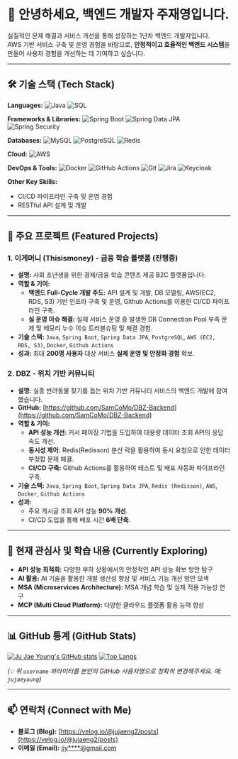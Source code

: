 # 👋 안녕하세요, 백엔드 개발자 주재영입니다.

실질적인 문제 해결과 서비스 개선을 통해 성장하는 1년차 백엔드 개발자입니다.  
AWS 기반 서비스 구축 및 운영 경험을 바탕으로, **안정적이고 효율적인 백엔드 시스템**을 만들어 사용자 경험을 개선하는 데 기여하고 싶습니다.

---

## 🛠️ 기술 스택 (Tech Stack)

**Languages:**
![Java](https://img.shields.io/badge/Java-ED8B00?style=flat-square&logo=openjdk&logoColor=white)
![SQL](https://img.shields.io/badge/SQL-005C84?style=flat-square&logo=sql&logoColor=white)

**Frameworks & Libraries:**
![Spring Boot](https://img.shields.io/badge/Spring%20Boot-6DB33F?style=flat-square&logo=spring-boot&logoColor=white)
![Spring Data JPA](https://img.shields.io/badge/Spring%20Data%20JPA-6DB33F?style=flat-square&logo=spring&logoColor=white)
![Spring Security](https://img.shields.io/badge/Spring%20Security-6DB33F?style=flat-square&logo=spring-security&logoColor=white)

**Databases:**
![MySQL](https://img.shields.io/badge/MySQL-4479A1?style=flat-square&logo=mysql&logoColor=white)
![PostgreSQL](https://img.shields.io/badge/PostgreSQL-316192?style=flat-square&logo=postgresql&logoColor=white)
![Redis](https://img.shields.io/badge/Redis-DC382D?style=flat-square&logo=redis&logoColor=white)

**Cloud:**
![AWS](https://img.shields.io/badge/AWS-232F3E?style=flat-square&logo=amazon-aws&logoColor=white)

**DevOps & Tools:**
![Docker](https://img.shields.io/badge/Docker-2496ED?style=flat-square&logo=docker&logoColor=white)
![GitHub Actions](https://img.shields.io/badge/GitHub%20Actions-2088FF?style=flat-square&logo=github-actions&logoColor=white)
![Git](https://img.shields.io/badge/Git-F05032?style=flat-square&logo=git&logoColor=white)
![Jira](https://img.shields.io/badge/Jira-0052CC?style=flat-square&logo=jira&logoColor=white)
![Keycloak](https://img.shields.io/badge/Keycloak-2F80ED?style=flat-square&logo=keycloak&logoColor=white)

**Other Key Skills:**
*   CI/CD 파이프라인 구축 및 운영 경험
*   RESTful API 설계 및 개발

---

## 🚀 주요 프로젝트 (Featured Projects)

### 1. 이게머니 (Thisismoney) - 금융 학습 플랫폼 (진행중)
*   **설명:** 사회 초년생을 위한 경제/금융 학습 콘텐츠 제공 B2C 플랫폼입니다.
*   **역할 & 기여:**
    *   **백엔드 Full-Cycle 개발 주도:** API 설계 및 개발, DB 모델링, AWS(EC2, RDS, S3) 기반 인프라 구축 및 운영, Github Actions를 이용한 CI/CD 파이프라인 구축.
    *   **실 운영 이슈 해결:** 실제 서비스 운영 중 발생한 DB Connection Pool 부족 문제 및 메모리 누수 이슈 트러블슈팅 및 해결 경험.
*   **기술 스택:** `Java`, `Spring Boot`, `Spring Data JPA`, `PostgreSQL`, `AWS (EC2, RDS, S3)`, `Docker`, `Github Actions`
*   **성과:** 최대 **200명 사용자** 대상 서비스 **실제 운영 및 안정화 경험** 확보.

### 2. DBZ - 위치 기반 커뮤니티
*   **설명:** 실종 반려동물 찾기를 돕는 위치 기반 커뮤니티 서비스의 백엔드 개발에 참여했습니다.
*   **GitHub:** [https://github.com/SamCoMo/DBZ-Backend](https://github.com/SamCoMo/DBZ-Backend)
*   **역할 & 기여:**
    *   **API 성능 개선:** 커서 페이징 기법을 도입하여 대용량 데이터 조회 API의 응답 속도 개선.
    *   **동시성 제어:** Redis(Redisson) 분산 락을 활용하여 동시 요청으로 인한 데이터 부정합 문제 해결.
    *   **CI/CD 구축:** Github Actions를 활용하여 테스트 및 배포 자동화 파이프라인 구축.
*   **기술 스택:** `Java`, `Spring Boot`, `Spring Data JPA`, `Redis (Redisson)`, `AWS`, `Docker`, `Github Actions`
*   **성과:**
    *   주요 게시글 조회 API 성능 **90% 개선**.
    *   CI/CD 도입을 통해 배포 시간 **6배 단축**.

---

## 🌱 현재 관심사 및 학습 내용 (Currently Exploring)

*   **API 성능 최적화:** 다양한 부하 상황에서의 안정적인 API 성능 확보 방안 탐구
*   **AI 활용:** AI 기술을 활용한 개발 생산성 향상 및 서비스 기능 개선 방안 모색
*   **MSA (Microservices Architecture):** MSA 개념 학습 및 실제 적용 가능성 연구
*   **MCP (Multi Cloud Platform):** 다양한 클라우드 플랫폼 활용 능력 향상

---

## 📊 GitHub 통계 (GitHub Stats)

[![Ju Jae Young's GitHub stats](https://github-readme-stats.vercel.app/api?username=JuJaeng2&show_icons=true&theme=radical)](https://github.com/anuraghazra/github-readme-stats)
[![Top Langs](https://github-readme-stats.vercel.app/api/top-langs/?username=JuJaeng2&layout=compact&theme=radical)](https://github.com/anuraghazra/github-readme-stats)

*(💡 위 `username` 파라미터를 본인의 GitHub 사용자명으로 정확히 변경해주세요. 예: `jujaeyoung`)*

---

## 📫 연락처 (Connect with Me)

*   **블로그 (Blog):** [https://velog.io/@jujaeng2/posts](https://velog.io/@jujaeng2/posts)
*   **이메일 (Email):** [jjy****@gmail.com](mailto:jjy****@gmail.com)
